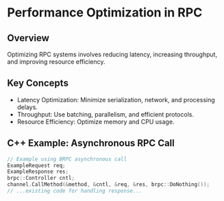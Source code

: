 # Performance Optimization in RPC

## Overview
Optimizing RPC systems involves reducing latency, increasing throughput, and improving resource efficiency.

## Key Concepts
- Latency Optimization: Minimize serialization, network, and processing delays.
- Throughput: Use batching, parallelism, and efficient protocols.
- Resource Efficiency: Optimize memory and CPU usage.

## C++ Example: Asynchronous RPC Call
```cpp
// Example using BRPC asynchronous call
ExampleRequest req;
ExampleResponse res;
brpc::Controller cntl;
channel.CallMethod(&method, &cntl, &req, &res, brpc::DoNothing());
// ...existing code for handling response...
```
